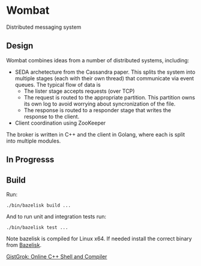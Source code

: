 # Wombat
Distributed messaging system

## Design
Wombat combines ideas from a number of distributed systems, including:
* SEDA archetecture from the Cassandra paper. This splits the system into multiple stages (each with their own thread) that communicate via event queues. The typical flow of data is
  * The lister stage accepts requests (over TCP)
  * The request is routed to the appropriate partition. This partition owns its own log to avoid worrying about syncronization of the file.
  * The response is routed to a responder stage that writes the response to the client.
* Client coordination using ZooKeeper

The broker is written in C++ and the client in Golang, where each is split into multiple modules.

## In Progresss

## Build
Run:
```
./bin/bazelisk build ...
```

And to run unit and integration tests run:
```
./bin/bazelisk test ...
```

Note bazelisk is compiled for Linux x64. If needed install the correct binary
from [Bazelisk](https://github.com/bazelbuild/bazelisk).

<a href="https://www.gistgrok.com/">GistGrok: Online C++ Shell and Compiler</a>
